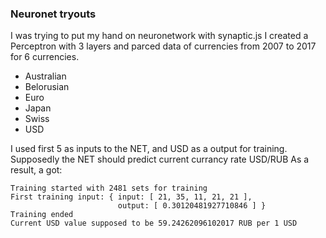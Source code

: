 ### Neuronet tryouts ###

I was trying to put my hand on neuronetwork with synaptic.js
I created a Perceptron with 3 layers and parced data of currencies from 2007 to 2017 for 6 currencies.

- Australian
- Belorusian
- Euro
- Japan
- Swiss
- USD

I used first 5 as inputs to the NET, and USD as a output for training. Supposedly the NET should predict current currancy rate USD/RUB
As a result, a got:

```
Training started with 2481 sets for training
First training input: { input: [ 21, 35, 11, 21, 21 ],
                        output: [ 0.30120481927710846 ] }
Training ended
Current USD value supposed to be 59.24262096102017 RUB per 1 USD

```